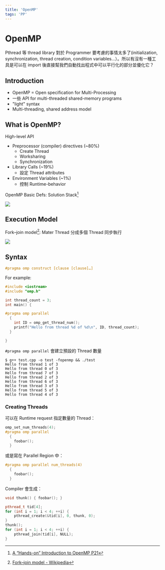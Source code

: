 ```yaml
---
title: 'OpenMP'
tags: 'PP'
---
```


# OpenMP

Pthread 等 thread library 對於 Programmer 要考慮的事情太多了(initialization, synchronization, thread creation, condition variables...）。所以有沒有一種工具是可以在 import 後直接幫我們自動找出程式中可以平行化的部分並優化它？

## Introduction

* OpenMP = Open specification for Multi-Processing
* 一些 API for multi-threaded shared-memory programs
* "light" syntax
* Multi-threading, shared address model

## What is OpenMP?

High-level API

* Preprocessor (compiler) directives (~80%)
    * Create Thread
    * Worksharing
    * Synchronization
* Library Calls (~19%)
    * 設定 Thread attributes
* Environment Variables (~1%)
    * 控制 Runtime-behavior


OpenMP Basic Defs: Solution Stack[^1]

![](https://i.imgur.com/y77Xw7Y.png)

## Execution Model

Fork–join model[^2]: Mater Thread 分成多個 Thread 同步執行

![](https://i.imgur.com/W69zya9.png)

## Syntax

```cpp
#pragma omp construct [clause [clause]…]
```

For example:

```cpp
#include <iostream>
#include "omp.h"

int thread_count = 3;
int main() {

#pragma omp parallel
  {
    int ID = omp_get_thread_num();
    printf("Hello from thread %d of %d\n", ID, thread_count);
  }

}
```

`#pragma omp parallel` 會建立預設的 Thread 數量 

```shell
$ g++ test.cpp -o test -fopenmp && ./test
Hello from thread 1 of 3
Hello from thread 0 of 3
Hello from thread 7 of 3
Hello from thread 2 of 3
Hello from thread 6 of 3
Hello from thread 3 of 3
Hello from thread 5 of 3
Hello from thread 4 of 3
```

### Creating Threads

可以在 Runtime request 指定數量的 Thread：

```cpp
omp_set_num_threads(4);
#pragma omp parallel
  {
    foobar();
  }
```

或是寫在 Parallel Region 中：

```cpp
#pragma omp parallel num_threads(4)
  {
    foobar();
  }
```

Compiler 會生成：

```cpp
void thunk() { foobar(); }

pthread_t tid[4];
for (int i = 1; i < 4; ++i) {
    pthread_create(&tid[i], 0, thunk, 0);
}
thunk();
for (int i = 1; i < 4; ++i) {
    pthread_join(tid[i], NULL);
}
```


[^1]: [A “Hands-on” Introduction to OpenMP P21](https://www.openmp.org/wp-content/uploads/Intro_To_OpenMP_Mattson.pdf)
[^2]: [Fork–join model - Wikipedia](https://en.wikipedia.org/wiki/Fork%E2%80%93join_model)